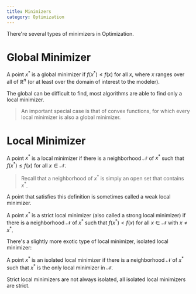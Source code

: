```yaml
---
title: Minimizers
category: Optimization
---
```


There're several types of minimizers in Optimization.

Global Minimizer
===

A point $x^\ast$ is a global minimizer if $f(x^{\ast})\leq f(x)$ for all $x$, where $x$ ranges over all of $\mathbb{R}^n$ (or at least over the domain of interest to the modeler).

The global can be difficult to find, most algorithms are able to find only a local minimizer.

> An important special case is that of convex functions, for which every local minimizer is also a global minimizer.

Local Minimizer
===

A point $x^{\ast}$ is a local minimizer if there is a neighborhood $\mathcal{N}$ of $x^{\ast}$ such that $f(x^{\ast})\leq f(x)$ for all $x\in\mathcal{N}$.

> Recall that a neighborhood of $x^{\ast}$ is simply an open set that contains $x^{\ast}$.

A point that satisfies this definition is sometimes called a weak local minimizer.

A point $x^{\ast}$ is a strict local minimizer (also called a strong local minimizer) if there is a neighborhood $\mathcal{N}$ of $x^{\ast}$ such that $f(x^{\ast})<f(x)$ for all $x\in\mathcal{N}$ with $x\neq x^{\ast}$.

There's a slightly more exotic type of local minimizer, isolated local minimizer:

A point $x^{\ast}$ is an isolated local minimizer if there is a neighborhood $\mathcal{N}$ of $x^{\ast}$ such that $x^{\ast}$ is the only local minimizer in $\mathcal{N}$.

Strict local minimizers are not always isolated, all isolated local minimizers are strict.

